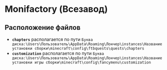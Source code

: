 # Monifactory (Всезавод)

## Расположение файлов

- **`chapters`** располагается по пути `Буква диска:\Users\Пользователь\AppData\Roaming\Лончер\instances\Название установки сборки\minecraft\config\ftbquests\quests\chapters`
- **`customization`** располагается по пути `Буква диска:\Users\Пользователь\AppData\Roaming\Лончер\instances\Название установки игры сборки\minecraft\config\fancymenu\customization`